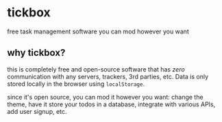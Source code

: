 # tickbox

free task management software you can mod however you want

## why tickbox?

this is completely free and open-source software that has _zero_ communication with any servers, trackers, 3rd parties, etc. Data is only stored locally in the browser using `localStorage`.

since it's open source, you can mod it however you want: change the theme, have it store your todos in a database, integrate with various APIs, add user signup, etc.
